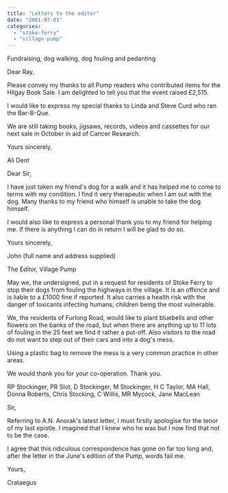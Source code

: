 ```yaml
---
title: "Letters to the editor"
date: "2001-07-01"
categories: 
  - "stoke-ferry"
  - "village-pump"
---
```


Fundraising, dog walking, dog fouling and pedanting

Dear Ray,

Please convey my thanks to all Pump readers who contributed items for the Hilgay Book Sale. I am delighted to tell you that the event raised £2,515.

I would like to express my special thanks to Linda and Steve Curd who ran the Bar-B-Que.

We are still taking books, jigsaws, records, videos and cassettes for our next sale in October in aid of Cancer Research.

Yours sincerely,

Ali Dent

Dear Sir,

I have just taken my friend's dog for a walk and it has helped me to come to terms with my condition. I find it very therapeutic when I am out with the dog. Many thanks to my friend who himself is unable to take the dog himself.

I would also like to express a personal thank you to my friend for helping me. If there is anything I can do in return I will be glad to do so.

Yours sincerely,

John (full name and address supplied)

The Editor, Village Pump

May we, the undersigned, put in a request for residents of Stoke Ferry to stop their dogs from fouling the highways in the village. It is an offence and is liable to a £1000 fine if reported. It also carries a health risk with the danger of toxicants infecting humans; children being the most vulnerable.

We, the residents of Furlong Road, would like to plant bluebells and other flowers on the banks of the road, but when there are anything up to 11 lots of fouling in the 25 feet we find it rather a put-off. Also visitors to the road do not want to step out of their cars and into a dog's mess.

Using a plastic bag to remove the mess is a very common practice in other areas.

We would thank you for your co-operation. Thank you.

RP Stockinger, PR Slot, D Stockinger, M Stockinger, H C Taylor, MA Hall, Donna Roberts, Chris Stocking, C Willis, MR Mycock, Jane MacLean

Sir,

Referring to A.N. Anorak's latest letter, I must firstly apologise for the tenor of my last epistle. I imagined that I knew who he was but I now find that not to be the case.

I agree that this ridiculous correspondence has gone on far too long and, after the letter in the June's edition of the Pump, words fail me.

Yours,

Crataegus
